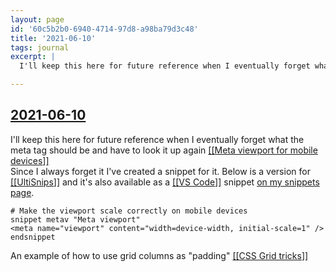 ```yaml
---
layout: page
id: '60c5b2b0-6940-4714-97d8-a98ba79d3c48'
title: '2021-06-10'
tags: journal
excerpt: |
  I'll keep this here for future reference when I eventually forget what the meta tag should be and have to look it up again [[Meta viewport for mobile devices]]

---
```

  
<h2 class="text-3xl font-semibold mb-4"><a href="/journals/2021-06-10">2021-06-10</a></h2>

<div class="space-y-2">
<div class="element-block ml-0"><div class="flex-1">I'll keep this here for future reference when I eventually forget what the meta tag should be and have to look it up again <a class="text-teal-400 group" href="/pages/meta-viewport-for-mobile-devices"><span class="text-gray-500 group-hover:text-yellow-500">[[</span>Meta viewport for mobile devices<span class="text-gray-500 group-hover:text-yellow-500">]]</span></a></div></div>

<div class="element-block ml-4"><div class="flex-1">Since I always forget it I've created a snippet for it. Below is a version for <a class="text-teal-400 group" href="/pages/ultisnips"><span class="text-gray-500 group-hover:text-yellow-500">[[</span>UltiSnips<span class="text-gray-500 group-hover:text-yellow-500">]]</span></a> and it's also available as a <a class="text-teal-400 group" href="/pages/vs-code"><span class="text-gray-500 group-hover:text-yellow-500">[[</span>VS Code<span class="text-gray-500 group-hover:text-yellow-500">]]</span></a> snippet <a class="text-indigo-400" href="https://snippets.willcodefor.beer/html/metav" target="_blank" rel="">on my snippets page</a>.</div></div>

<div class="element-block ml-4"><div class="flex-1">

```
# Make the viewport scale correctly on mobile devices
snippet metav "Meta viewport"
<meta name="viewport" content="width=device-width, initial-scale=1" />
endsnippet
```

</div></div>



<div class="element-block ml-0"><div class="flex-1">An example of how to use grid columns as "padding" <a class="text-teal-400 group" href="/pages/css-grid-tricks"><span class="text-gray-500 group-hover:text-yellow-500">[[</span>CSS Grid tricks<span class="text-gray-500 group-hover:text-yellow-500">]]</span></a></div></div>
</div>
